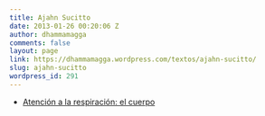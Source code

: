 ```yaml
---
title: Ajahn Sucitto
date: 2013-01-26 00:20:06 Z
author: dhammamagga
comments: false
layout: page
link: https://dhammamagga.wordpress.com/textos/ajahn-sucitto/
slug: ajahn-sucitto
wordpress_id: 291
---
```


  * [Atención a la respiración: el cuerpo](http://dhammamagga.wordpress.com/textos/ajahn-succito/atencion-a-la-respiracion-el-cuerpo/)



